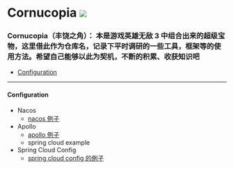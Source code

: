 Cornucopia ![](https://raw.githubusercontent.com/taojintianxia/cornucopia/master/doc/images/Cornucopia.jpg?token=AA7MDWGXK63HPBLH3AR5MBS5WJVOM) 
==========

### Cornucopia（丰饶之角）： 本是游戏英雄无敌 3 中组合出来的超级宝物，这里借此作为仓库名，记录下平时调研的一些工具，框架等的使用方法。希望自己能够以此为契机，不断的积累、收获知识吧

- [Configuration](#Configuration)

- - -

#### Configuration
  - Nacos
    - [nacos 例子](https://github.com/taojintianxia/cornucopia/tree/master/configuration-example/nacos-example)
  - Apollo
    - [apollo 例子](https://github.com/taojintianxia/cornucopia/tree/master/configuration-example/apollo-example)
    - spring cloud example
  - Spring Cloud Config
    - [spring cloud config 的例子](https://github.com/taojintianxia/cornucopia/tree/master/configuration-example/spring-cloud-config-example)